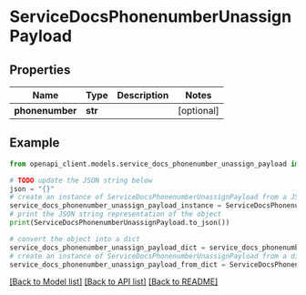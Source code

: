 # ServiceDocsPhonenumberUnassignPayload


## Properties

Name | Type | Description | Notes
------------ | ------------- | ------------- | -------------
**phonenumber** | **str** |  | [optional] 

## Example

```python
from openapi_client.models.service_docs_phonenumber_unassign_payload import ServiceDocsPhonenumberUnassignPayload

# TODO update the JSON string below
json = "{}"
# create an instance of ServiceDocsPhonenumberUnassignPayload from a JSON string
service_docs_phonenumber_unassign_payload_instance = ServiceDocsPhonenumberUnassignPayload.from_json(json)
# print the JSON string representation of the object
print(ServiceDocsPhonenumberUnassignPayload.to_json())

# convert the object into a dict
service_docs_phonenumber_unassign_payload_dict = service_docs_phonenumber_unassign_payload_instance.to_dict()
# create an instance of ServiceDocsPhonenumberUnassignPayload from a dict
service_docs_phonenumber_unassign_payload_from_dict = ServiceDocsPhonenumberUnassignPayload.from_dict(service_docs_phonenumber_unassign_payload_dict)
```
[[Back to Model list]](../README.md#documentation-for-models) [[Back to API list]](../README.md#documentation-for-api-endpoints) [[Back to README]](../README.md)


